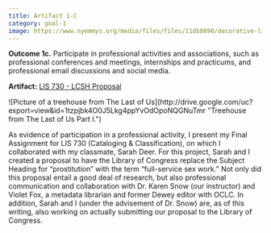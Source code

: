 ```yaml
---
title: Artifact 1-C
category: goal-1
image: https://www.nyemmys.org/media/files/files/11db8896/decorative-line-break-29.png
---
```


**Outcome 1c.** Participate in professional activities and associations, such as professional conferences and meetings, internships and practicums, and professional email discussions and social media.

**Artifact:** [LIS 730 - LCSH Proposal](https://docs.google.com/document/d/1WgukAoEf60j77Tig-8zB6ELaWq78tZRExAe1KlbhzLE/edit)

<div class="image-left" markdown="1">
![Picture of a treehouse from The Last of Us](http://drive.google.com/uc?export=view&id=1tzpjbk4O0J5Lkg4ppYvOdOpoNQGNuTmr "Treehouse from The Last of Us Part I.")
</div>

As evidence of participation in a professional activity, I present my Final Assignment for LIS 730 (Cataloging & Classification), on which I collaborated with my classmate, Sarah Deer. For this project, Sarah and I created a proposal to have the Library of Congress replace the Subject Heading for “prostitution” with the term “full-service sex work.” Not only did this proposal entail a good deal of research, but also professional communication and collaboration with Dr. Karen Snow (our instructor) and Violet Fox, a metadata librarian and former Dewey editor with OCLC. In addition, Sarah and I (under the advisement of Dr. Snow) are, as of this writing, also working on actually submitting our proposal to the Library of Congress.

